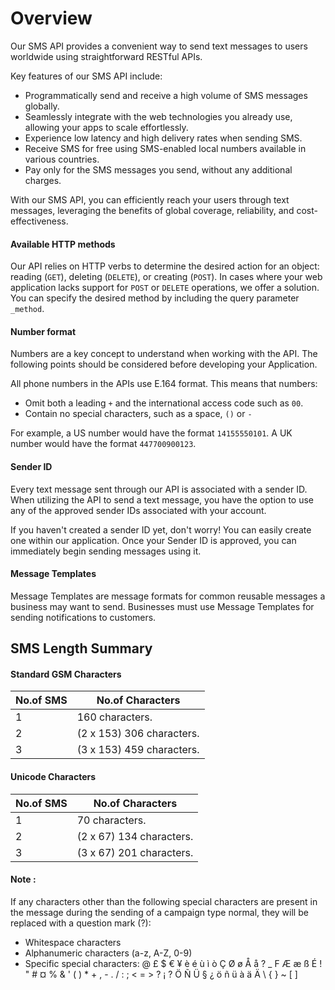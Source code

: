 # Overview

Our SMS API provides a convenient way to send text messages to users worldwide using straightforward RESTful APIs.

Key features of our SMS API include:

- Programmatically send and receive a high volume of SMS messages globally.
- Seamlessly integrate with the web technologies you already use, allowing your apps to scale effortlessly.
- Experience low latency and high delivery rates when sending SMS.
- Receive SMS for free using SMS-enabled local numbers available in various countries.
- Pay only for the SMS messages you send, without any additional charges.

With our SMS API, you can efficiently reach your users through text messages, leveraging the benefits of global coverage, reliability, and cost-effectiveness.

#### Available HTTP methods

Our API relies on HTTP verbs to determine the desired action for an object: reading (`GET`), deleting (`DELETE`), or creating (`POST`). In cases where your web application lacks support for `POST` or `DELETE` operations, we offer a solution. You can specify the desired method by including the query parameter `_method`.

#### Number format

Numbers are a key concept to understand when working with the API. The following points should be considered before developing your Application.

All phone numbers in the APIs use E.164 format. This means that numbers:

- Omit both a leading `+` and the international access code such as `00`.
- Contain no special characters, such as a space, `()` or `-`

For example, a US number would have the format `14155550101`. A UK number would have the format `447700900123`.

#### Sender ID

Every text message sent through our API is associated with a sender ID. When utilizing the API to send a text message, you have the option to use any of the approved sender IDs associated with your account.

If you haven't created a sender ID yet, don't worry! You can easily create one within our application. Once your Sender ID is approved, you can immediately begin sending messages using it.

#### Message Templates

Message Templates are message formats for common reusable messages a business may want to send. Businesses must use Message Templates for sending notifications to customers.

## SMS Length Summary

#### Standard GSM Characters

| No.of SMS | No.of Characters          |
| --------- | ------------------------- |
| 1         | 160 characters.           |
| 2         | (2 x 153) 306 characters. |
| 3         | (3 x 153) 459 characters. |

#### Unicode Characters

| No.of SMS | No.of Characters         |
| --------- | ------------------------ |
| 1         | 70 characters.           |
| 2         | (2 x 67) 134 characters. |
| 3         | (3 x 67) 201 characters. |

#### Note : 
If any characters other than the following special characters are present in the message during the sending of a campaign type normal, they will be replaced with a question mark (?):

- Whitespace characters
- Alphanumeric characters (a-z, A-Z, 0-9)
- Specific special characters: @ £ $ € ¥ è é ù ì ò Ç Ø ø Å å ? _ F Æ æ ß É ! " # ¤ % & ' ( ) * + , - . / : ; < = > ? ¡ ? Ö Ñ Ü § ¿ ö ñ ü à ä Ä \ { } ~ [ ]